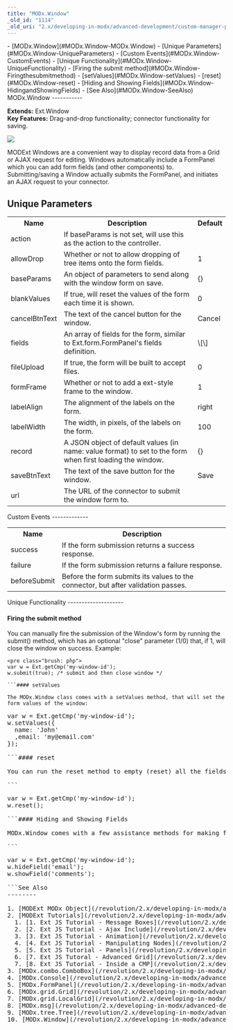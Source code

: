 ```yaml
---
title: "MODx.Window"
_old_id: "1114"
_old_uri: "2.x/developing-in-modx/advanced-development/custom-manager-pages/modext/modx.window"
---
```


<div>- [MODx.Window](#MODx.Window-MODx.Window)
- [Unique Parameters](#MODx.Window-UniqueParameters)
- [Custom Events](#MODx.Window-CustomEvents)
- [Unique Functionality](#MODx.Window-UniqueFunctionality)
  - [Firing the submit method](#MODx.Window-Firingthesubmitmethod)
  - [setValues](#MODx.Window-setValues)
  - [reset](#MODx.Window-reset)
  - [Hiding and Showing Fields](#MODx.Window-HidingandShowingFields)
- [See Also](#MODx.Window-SeeAlso)

</div>MODx.Window
-----------

**Extends:** Ext.Window   
**Key Features:** Drag-and-drop functionality; connector functionality for saving.

![](/download/attachments/18678082/modx-window.png?version=1&modificationDate=1303411582000)

MODExt Windows are a convenient way to display record data from a Grid or AJAX request for editing. Windows automatically include a FormPanel which you can add form fields (and other components) to. Submitting/saving a Window actually submits the FormPanel, and initiates an AJAX request to your connector.

Unique Parameters
-----------------

<table><tbody><tr><th>Name</th><th>Description</th><th>Default</th></tr><tr><td>action</td><td>If baseParams is not set, will use this as the action to the controller.</td><td> </td></tr><tr><td>allowDrop</td><td>Whether or not to allow dropping of tree items onto the form fields.</td><td>1</td></tr><tr><td>baseParams</td><td>An object of parameters to send along with the window form on save.</td><td>{}</td></tr><tr><td>blankValues</td><td>If true, will reset the values of the form each time it is shown.</td><td>0</td></tr><tr><td>cancelBtnText</td><td>The text of the cancel button for the window.</td><td>Cancel</td></tr><tr><td>fields</td><td>An array of fields for the form, similar to Ext.form.FormPanel's fields definition.</td><td>\[\]</td></tr><tr><td>fileUpload</td><td>If true, the form will be built to accept files.</td><td>0</td></tr><tr><td>formFrame</td><td>Whether or not to add a ext-style frame to the window.</td><td>1</td></tr><tr><td>labelAlign</td><td>The alignment of the labels on the form.</td><td>right</td></tr><tr><td>labelWidth</td><td>The width, in pixels, of the labels on the form.</td><td>100</td></tr><tr><td>record</td><td>A JSON object of default values (in name: value format) to set to the form when first loading the window.</td><td>{}</td></tr><tr><td>saveBtnText</td><td>The text of the save button for the window.</td><td>Save</td></tr><tr><td>url</td><td>The URL of the connector to submit the window form to.</td><td> </td></tr></tbody></table>Custom Events
-------------

<table><tbody><tr><th>Name</th><th>Description</th></tr><tr><td>success</td><td>If the form submission returns a success response.</td></tr><tr><td>failure</td><td>If the form submission returns a failure response.</td></tr><tr><td>beforeSubmit</td><td>Before the form submits its values to the connector, but after validation passes.</td></tr></tbody></table>Unique Functionality
--------------------

#### Firing the submit method

You can manually fire the submission of the Window's form by running the submit() method, which has an optional "close" parameter (1/0) that, if 1, will close the window on success. Example:

```
<pre class="brush: php">
var w = Ext.getCmp('my-window-id');
w.submit(true); /* submit and then close window */

```#### setValues

The MODx.Window class comes with a setValues method, that will set the form values of the window:

```
<pre class="brush: php">
var w = Ext.getCmp('my-window-id');
w.setValues({ 
  name: 'John'
  ,email: 'my@email.com'
});

```#### reset

You can run the reset method to empty (reset) all the fields on the form:

```
<pre class="brush: php">
var w = Ext.getCmp('my-window-id');
w.reset();

```#### Hiding and Showing Fields

MODx.Window comes with a few assistance methods for making fields in its forms visible or hidden:

```
<pre class="brush: php">
var w = Ext.getCmp('my-window-id');
w.hideField('email');
w.showField('comments');

```See Also
--------

1. [MODExt MODx Object](/revolution/2.x/developing-in-modx/advanced-development/custom-manager-pages/modext/modext-modx-object)
2. [MODExt Tutorials](/revolution/2.x/developing-in-modx/advanced-development/custom-manager-pages/modext/modext-tutorials)
  1. [1. Ext JS Tutorial - Message Boxes](/revolution/2.x/developing-in-modx/advanced-development/custom-manager-pages/modext/modext-tutorials/1.-ext-js-tutorial-message-boxes)
  2. [2. Ext JS Tutorial - Ajax Include](/revolution/2.x/developing-in-modx/advanced-development/custom-manager-pages/modext/modext-tutorials/2.-ext-js-tutorial-ajax-include)
  3. [3. Ext JS Tutorial - Animation](/revolution/2.x/developing-in-modx/advanced-development/custom-manager-pages/modext/modext-tutorials/3.-ext-js-tutorial-animation)
  4. [4. Ext JS Tutorial - Manipulating Nodes](/revolution/2.x/developing-in-modx/advanced-development/custom-manager-pages/modext/modext-tutorials/4.-ext-js-tutorial-manipulating-nodes)
  5. [5. Ext JS Tutorial - Panels](/revolution/2.x/developing-in-modx/advanced-development/custom-manager-pages/modext/modext-tutorials/5.-ext-js-tutorial-panels)
  6. [7. Ext JS Tutoral - Advanced Grid](/revolution/2.x/developing-in-modx/advanced-development/custom-manager-pages/modext/modext-tutorials/7.-ext-js-tutoral-advanced-grid)
  7. [8. Ext JS Tutorial - Inside a CMP](/revolution/2.x/developing-in-modx/advanced-development/custom-manager-pages/modext/modext-tutorials/8.-ext-js-tutorial-inside-a-cmp)
3. [MODx.combo.ComboBox](/revolution/2.x/developing-in-modx/advanced-development/custom-manager-pages/modext/modx.combo.combobox)
4. [MODx.Console](/revolution/2.x/developing-in-modx/advanced-development/custom-manager-pages/modext/modx.console)
5. [MODx.FormPanel](/revolution/2.x/developing-in-modx/advanced-development/custom-manager-pages/modext/modx.formpanel)
6. [MODx.grid.Grid](/revolution/2.x/developing-in-modx/advanced-development/custom-manager-pages/modext/modx.grid.grid)
7. [MODx.grid.LocalGrid](/revolution/2.x/developing-in-modx/advanced-development/custom-manager-pages/modext/modx.grid.localgrid)
8. [MODx.msg](/revolution/2.x/developing-in-modx/advanced-development/custom-manager-pages/modext/modx.msg)
9. [MODx.tree.Tree](/revolution/2.x/developing-in-modx/advanced-development/custom-manager-pages/modext/modx.tree.tree)
10. [MODx.Window](/revolution/2.x/developing-in-modx/advanced-development/custom-manager-pages/modext/modx.window)